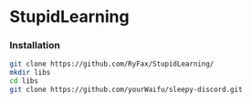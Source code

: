 # StupidLearning

### Installation
```sh
git clone https://github.com/RyFax/StupidLearning/
mkdir libs
cd libs
git clone https://github.com/yourWaifu/sleepy-discord.git
```
